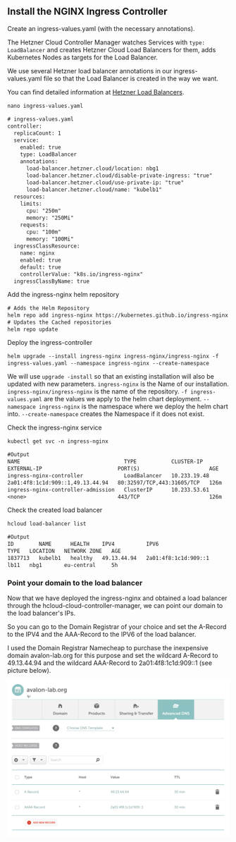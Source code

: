 ## Install the NGINX Ingress Controller

Create an ingress-values.yaml (with the necessary annotations).	

The Hetzner Cloud Controller Manager watches Services with `type: LoadBalancer` and creates Hetzner Cloud Load Balancers for them, adds Kubernetes Nodes as targets for the Load Balancer.

We use several Hetzner load balancer annotations in our ingress-values.yaml file so that the Load Balancer is created in the way we want.

You can find detailed information at [Hetzner Load Balancers](https://github.com/hetznercloud/hcloud-cloud-controller-manager/blob/main/docs/load_balancers.md).

```shell
nano ingress-values.yaml
```
```
# ingress-values.yaml
controller:
  replicaCount: 1
  service:
    enabled: true
    type: LoadBalancer
    annotations:
      load-balancer.hetzner.cloud/location: nbg1
      load-balancer.hetzner.cloud/disable-private-ingress: "true"
      load-balancer.hetzner.cloud/use-private-ip: "true"
      load-balancer.hetzner.cloud/name: "kubelb1"
  resources:
    limits:
      cpu: "250m"
      memory: "250Mi"
    requests:
      cpu: "100m"
      memory: "100Mi"
  ingressClassResource:
    name: nginx
    enabled: true
    default: true
    controllerValue: "k8s.io/ingress-nginx"
  ingressClassByName: true
```
Add the ingress-nginx helm repository
```shell
# Adds the Helm Repository
helm repo add ingress-nginx https://kubernetes.github.io/ingress-nginx
# Updates the Cached repositories
helm repo update
```
Deploy the ingress-controller

```shell
helm upgrade --install ingress-nginx ingress-nginx/ingress-nginx -f ingress-values.yaml --namespace ingress-nginx --create-namespace
```

We will use `upgrade -install` so that an existing installation will also be updated with new parameters.  `ingress-nginx` is the Name of our installation. `ingress-nginx/ingress-nginx` is the name of the repository.  `-f ingress-values.yaml` are the values we apply to the helm chart deployment. `--namespace ingress-nginx` is the namespace where we deploy the helm chart into.  `--create-namespace` creates the Namespace if it does not exist.

Check the ingress-nginx service

```shell
kubectl get svc -n ingress-nginx
```
```
#Output
NAME                                 TYPE           CLUSTER-IP     EXTERNAL-IP                        PORT(S)                      AGE
ingress-nginx-controller             LoadBalancer   10.233.19.48   2a01:4f8:1c1d:909::1,49.13.44.94   80:32597/TCP,443:31605/TCP   126m
ingress-nginx-controller-admission   ClusterIP      10.233.53.61   <none>                             443/TCP                      126m
```
Check the created load balancer

```shell
hcloud load-balancer list
```
```
#Output
ID        NAME      HEALTH    IPV4          IPV6                   TYPE   LOCATION   NETWORK ZONE   AGE
1837713   kubelb1   healthy   49.13.44.94   2a01:4f8:1c1d:909::1   lb11   nbg1       eu-central     5h
```
### Point your domain to the load balancer

Now that we have deployed the ingress-nginx and obtained a load balancer through the hcloud-cloud-controller-manager, we can point our domain to the load balancer's IPs.

So you can go to the Domain Registrar of your choice and set the A-Record to the IPV4 and the AAA-Record to the IPV6 of the load balancer.

I used the Domain Registrar Namecheap to purchase the inexpensive domain avalon-lab.org for this purpose and set the wildcard A-Record to 49.13.44.94 and the wildcard AAA-Record to 2a01:4f8:1c1d:909::1 (see picture below).

![](../img/namecheap.png)

